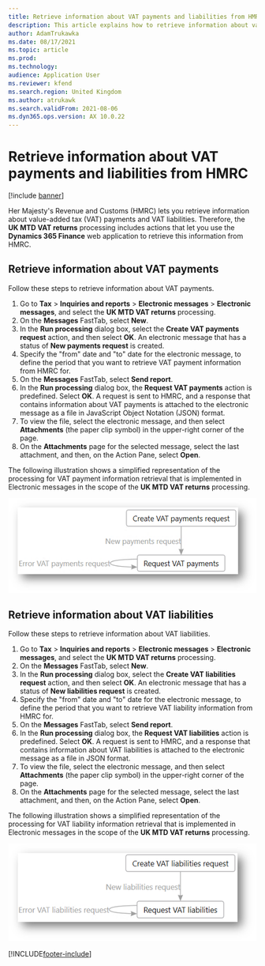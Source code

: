 ```yaml
---
title: Retrieve information about VAT payments and liabilities from HMRC
description: This article explains how to retrieve information about value-added tax (VAT) payments and liabilities from the Making Tax Digital for VAT (MTD VAT) application programming interface (API) of Her Majesty's Revenue and Customs (HMRC).
author: AdamTrukawka
ms.date: 08/17/2021
ms.topic: article
ms.prod: 
ms.technology: 
audience: Application User
ms.reviewer: kfend
ms.search.region: United Kingdom
ms.author: atrukawk
ms.search.validFrom: 2021-08-06
ms.dyn365.ops.version: AX 10.0.22
---
```


# Retrieve information about VAT payments and liabilities from HMRC

[!include [banner](../../includes/banner.md)]

Her Majesty's Revenue and Customs (HMRC) lets you retrieve information about value-added tax (VAT) payments and VAT liabilities. Therefore, the **UK MTD VAT returns** processing includes actions that let you use the **Dynamics 365 Finance** web application to retrieve this information from HMRC.

## Retrieve information about VAT payments

Follow these steps to retrieve information about VAT payments.

1. Go to **Tax** \> **Inquiries and reports** \> **Electronic messages** \> **Electronic messages**, and select the **UK MTD VAT returns** processing.
2. On the **Messages** FastTab, select **New**.
3. In the **Run processing** dialog box, select the **Create VAT payments request** action, and then select **OK**. An electronic message that has a status of **New payments request** is created.
4. Specify the "from" date and "to" date for the electronic message, to define the period that you want to retrieve VAT payment information from HMRC for.
5. On the **Messages** FastTab, select **Send report**.
6. In the **Run processing** dialog box, the **Request VAT payments** action is predefined. Select **OK**. A request is sent to HMRC, and a response that contains information about VAT payments is attached to the electronic message as a file in JavaScript Object Notation (JSON) format.
7. To view the file, select the electronic message, and then select **Attachments** (the paper clip symbol) in the upper-right corner of the page.
8. On the **Attachments** page for the selected message, select the last attachment, and then, on the Action Pane, select **Open**.

The following illustration shows a simplified representation of the processing for VAT payment information retrieval that is implemented in Electronic messages in the scope of the **UK MTD VAT returns** processing.

![Retrieving information about VAT payments.](../media/uk-mtd-payment-schema.png)

## Retrieve information about VAT liabilities

Follow these steps to retrieve information about VAT liabilities.

1. Go to **Tax** \> **Inquiries and reports** \> **Electronic messages** \> **Electronic messages**, and select the **UK MTD VAT returns** processing.
2. On the **Messages** FastTab, select **New**.
3. In the **Run processing** dialog box, select the **Create VAT liabilities request** action, and then select **OK**. An electronic message that has a status of **New liabilities request** is created.
4. Specify the "from" date and "to" date for the electronic message, to define the period that you want to retrieve VAT liability information from HMRC for.
5. On the **Messages** FastTab, select **Send report**.
6. In the **Run processing** dialog box, the **Request VAT liabilities** action is predefined. Select **OK**. A request is sent to HMRC, and a response that contains information about VAT liabilities is attached to the electronic message as a file in JSON format.
7. To view the file, select the electronic message, and then select **Attachments** (the paper clip symbol) in the upper-right corner of the page.
8. On the **Attachments** page for the selected message, select the last attachment, and then, on the Action Pane, select **Open**.

The following illustration shows a simplified representation of the processing for VAT liability information retrieval that is implemented in Electronic messages in the scope of the **UK MTD VAT returns** processing.

![Retrieving information about VAT liabilities.](../media/uk-mtd-liabilities-schema.png)

[!INCLUDE[footer-include](../../../includes/footer-banner.md)]

